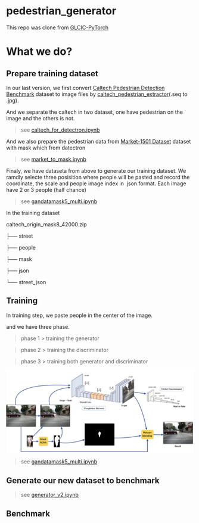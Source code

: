# pedestrian_generator

This repo was clone from [GLCIC-PyTorch](https://github.com/otenim/GLCIC-PyTorch)

# What we do?

## Prepare training dataset

 In our last version, we first convert [Caltech Pedestrian Detection Benchmark](http://www.vision.caltech.edu/Image_Datasets/CaltechPedestrians/) dataset to image files by [caltech_pedestrian_extractor](https://github.com/dbcollection/caltech_pedestrian_extractor)(.seq to .jpg).

 And we separate the caltech in two dataset, one have pedestrian on the image and the others is not.

 > see [caltech_for_detectron.ipynb](create_data/caltech_for_detectron.ipynb)

And we also prepare the pedestrian data from [Market-1501 Dataset](http://www.liangzheng.com.cn/Project/project_reid.html) dataset with mask which from datectron

> see [market_to_mask.ipynb](create_data/market_to_mask.ipynb)

Finaly, we have dataseta from above to generate our training dataset. We ramdly selecte three posisition where people will be pasted and record the coordinate, the scale and people image index in .json format.
Each image have 2 or 3 people (half chance)

> see [gandatamask5_multi.ipynb](create_data/gandatamask5_multi.ipynb)

In the training dataset

caltech_origin_mask8_42000.zip

├── street

├── people

├── mask

├── json

└── street_json

## Training 

In training step, we paste people in the center of the image.

and we have three phase.

> phase 1 > training the generator 

> phase 2 > training the discriminator

> phase 3 > training both generator and discriminator

![iamge](images/finaldemo.jpg)

> see [gandatamask5_multi.ipynb](gandatamask5_multi.ipynb)

## Generate our new dataset to benchmark

> see [generator_v2.ipynb](generator_v2.ipynb)

## Benchmark


